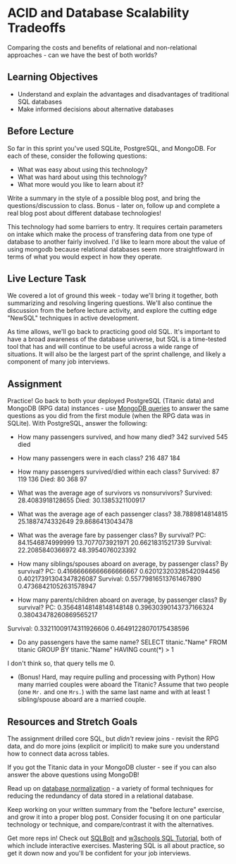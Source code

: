 # ACID and Database Scalability Tradeoffs

Comparing the costs and benefits of relational and non-relational approaches -
can we have the best of both worlds?

## Learning Objectives

- Understand and explain the advantages and disadvantages of traditional SQL
  databases
- Make informed decisions about alternative databases

## Before Lecture

So far in this sprint you've used SQLite, PostgreSQL, and MongoDB. For each of
these, consider the following questions:

- What was easy about using this technology?
- What was hard about using this technology?
- What more would you like to learn about it?

Write a summary in the style of a possible blog post, and bring the
questions/discussion to class. Bonus - later on, follow up and complete a real
blog post about different database technologies!

This technology had some barriers to entry. It requires certain parameters on intake which make the process of transfering data from one type of database to another fairly involved. I'd like to learn more about the value of using mongodb because relational databases seem more straightfoward in terms of what you would expect in how they operate.

## Live Lecture Task

We covered a lot of ground this week - today we'll bring it together, both
summarizing and resolving lingering questions. We'll also continue the
discussion from the before lecture activity, and explore the cutting edge
"NewSQL" techniques in active development.

As time allows, we'll go back to practicing good old SQL. It's important to have
a broad awareness of the database universe, but SQL is a time-tested tool that
has and will continue to be useful across a wide range of situations. It will
also be the largest part of the sprint challenge, and likely a component of many
job interviews.

## Assignment

Practice! Go back to both your deployed PostgreSQL (Titanic data) and MongoDB
(RPG data) instances - use [MongoDB
queries](https://docs.mongodb.com/manual/tutorial/query-documents/) to answer
the same questions as you did from the first module (when the RPG data was in
SQLite). With PostgreSQL, answer the following:

- How many passengers survived, and how many died?
342 survived
545 died
- How many passengers were in each class?
216
487
184

- How many passengers survived/died within each class?
Survived:
87
119
136
Died:
80
368
97
- What was the average age of survivors vs nonsurvivors?
Survived:
28.4083918128655
Died:
30.1385321100917
- What was the average age of each passenger class?
38.7889814814815
25.1887474332649
29.8686413043478
- What was the average fare by passenger class? By survival?
PC:
84.1546874999999
13.7077073921971
20.6621831521739
Survival:
22.2085840366972
48.3954076023392
- How many siblings/spouses aboard on average, by passenger class? By survival?
PC:
0.41666666666666666667
0.62012320328542094456
0.40217391304347826087
Survival:
0.55779816513761467890
0.47368421052631578947

- How many parents/children aboard on average, by passenger class? By survival?
PC:
0.35648148148148148148
0.39630390143737166324
0.38043478260869565217

Survival:
0.33211009174311926606
0.46491228070175438596


- Do any passengers have the same name?
SELECT titanic."Name"
FROM titanic
GROUP BY titanic."Name"
HAVING count(*) > 1

I don't think so, that query tells me 0.

- (Bonus! Hard, may require pulling and processing with Python) How many married
  couples were aboard the Titanic? Assume that two people (one `Mr.` and one
  `Mrs.`) with the same last name and with at least 1 sibling/spouse aboard are
  a married couple.

## Resources and Stretch Goals

The assignment drilled core SQL, but *didn't* review joins - revisit the RPG
data, and do more joins (explicit or implicit) to make sure you understand how
to connect data across tables.

If you got the Titanic data in your MongoDB cluster - see if you can also answer
the above questions using MongoDB!

Read up on [database
normalization](https://en.wikipedia.org/wiki/Database_normalization) - a variety
of formal techniques for reducing the redundancy of data stored in a relational
database.

Keep working on your written summary from the "before lecture" exercise, and
grow it into a proper blog post. Consider focusing it on one particular
technology or technique, and compare/contrast it with the alternatives.

Get more reps in! Check out [SQLBolt](https://sqlbolt.com/) and [w3schools SQL
Tutorial](https://www.w3schools.com/sql/), both of which include interactive
exercises. Mastering SQL is all about practice, so get it down now and you'll be
confident for your job interviews.
